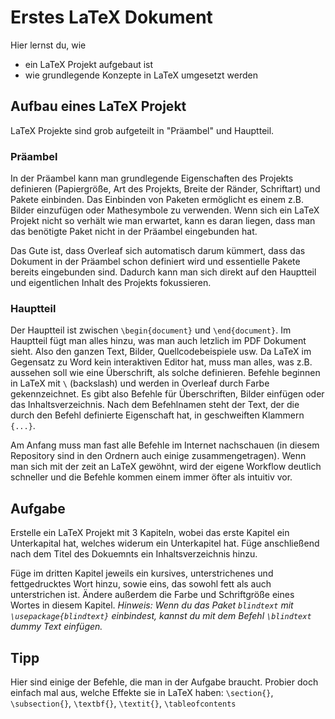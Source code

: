 # Erstes LaTeX Dokument

Hier lernst du, wie

- ein LaTeX Projekt aufgebaut ist
- wie grundlegende Konzepte in LaTeX umgesetzt werden

## Aufbau eines LaTeX Projekt

LaTeX Projekte sind grob aufgeteilt in "Präambel" und Hauptteil. 

### Präambel

In der Präambel kann man grundlegende Eigenschaften des Projekts definieren (Papiergröße, Art des Projekts, Breite der Ränder, Schriftart) und Pakete einbinden. Das Einbinden von Paketen ermöglicht es einem z.B. Bilder einzufügen oder Mathesymbole zu verwenden. Wenn sich ein LaTeX Projekt nicht so verhält wie man erwartet, kann es daran liegen, dass man das benötigte Paket nicht in der Präambel eingebunden hat.

Das Gute ist, dass Overleaf sich automatisch darum kümmert, dass das Dokument in der Präambel schon definiert wird und essentielle Pakete bereits eingebunden sind. Dadurch kann man sich direkt auf den Hauptteil und eigentlichen Inhalt des Projekts fokussieren.

### Hauptteil

Der Hauptteil ist zwischen `\begin{document}` und `\end{document}`. Im Hauptteil fügt man alles hinzu, was man auch letzlich im PDF Dokument sieht. Also den ganzen Text, Bilder, Quellcodebeispiele usw. Da LaTeX im Gegensatz zu Word kein interaktiven Editor hat, muss man alles, was z.B. aussehen soll wie eine Überschrift, als solche definieren. Befehle beginnen in LaTeX mit `\` (backslash) und werden in Overleaf durch Farbe gekennzeichnet. Es gibt also Befehle für Überschriften, Bilder einfügen oder das Inhaltsverzeichnis. Nach dem Befehlnamen steht der Text, der die durch den Befehl definierte Eigenschaft hat, in geschweiften Klammern `{...}`.

Am Anfang muss man fast alle Befehle im Internet nachschauen (in diesem Repository sind in den Ordnern auch einige zusammengetragen). Wenn man sich mit der zeit an LaTeX gewöhnt, wird der eigene Workflow deutlich schneller und die Befehle kommen einem immer öfter als intuitiv vor.



## Aufgabe

Erstelle ein LaTeX Projekt mit 3 Kapiteln, wobei das erste Kapitel ein Unterkapital hat, welches widerum ein Unterkapitel hat. Füge anschließend nach dem Titel des Dokuemnts ein Inhaltsverzeichnis hinzu.

Füge im dritten Kapitel jeweils ein kursives, unterstrichenes und fettgedrucktes Wort hinzu, sowie eins, das sowohl fett als auch unterstrichen ist. Ändere außerdem die Farbe und Schriftgröße eines Wortes in diesem Kapitel. _Hinweis: Wenn du das Paket ```blindtext``` mit ```\usepackage{blindtext}``` einbindest, kannst du mit dem Befehl ```\blindtext``` dummy Text einfügen._

## Tipp

Hier sind einige der Befehle, die man in der Aufgabe braucht. Probier doch einfach mal aus, welche Effekte sie in LaTeX haben: `\section{}`, ` \subsection{}`, `\textbf{}`, `\textit{}`, `\tableofcontents`
